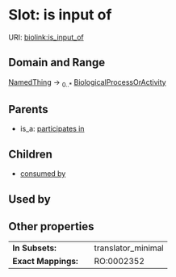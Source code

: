 
# Slot: is input of




URI: [biolink:is_input_of](https://w3id.org/biolink/vocab/is_input_of)


## Domain and Range

[NamedThing](NamedThing.md) &#8594;  <sub>0..\*</sub> [BiologicalProcessOrActivity](BiologicalProcessOrActivity.md)

## Parents

 *  is_a: [participates in](participates_in.md)

## Children

 *  [consumed by](consumed_by.md)

## Used by


## Other properties

|  |  |  |
| --- | --- | --- |
| **In Subsets:** | | translator_minimal |
| **Exact Mappings:** | | RO:0002352 |

